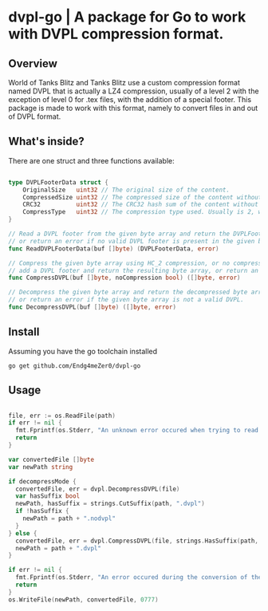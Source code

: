 # dvpl-go | A package for Go to work with DVPL compression format.

## Overview
World of Tanks Blitz and Tanks Blitz use a custom compression format named DVPL that is actually a LZ4 compression, usually of a level 2 with the exception of level 0 for .tex files, with the addition of a special footer. This package is made to work with this format, namely to convert files in and out of DVPL format.

## What's inside?
There are one struct and three functions available:
```go

type DVPLFooterData struct {
	OriginalSize   uint32 // The original size of the content.
	CompressedSize uint32 // The compressed size of the content without footer.
	CRC32          uint32 // The CRC32 hash sum of the content without footer.
	CompressType   uint32 // The compression type used. Usually is 2, with the exception of 0 for .tex files.
}

// Read a DVPL footer from the given byte array and return the DVPLFooterData struct type,
// or return an error if no valid DVPL footer is present in the given byte array.
func ReadDVPLFooterData(buf []byte) (DVPLFooterData, error)

// Compress the given byte array using HC_2 compression, or no compression if noCompression is specified,
// add a DVPL footer and return the resulting byte array, or return an error if the compression algorithm fails.
func CompressDVPL(buf []byte, noCompression bool) ([]byte, error)

// Decompress the given byte array and return the decompressed byte array,
// or return an error if the given byte array is not a valid DVPL.
func DecompressDVPL(buf []byte) ([]byte, error)

```

## Install
Assuming you have the go toolchain installed

```
go get github.com/Endg4meZer0/dvpl-go
```

## Usage
```go

file, err := os.ReadFile(path)
if err != nil {
  fmt.Fprintf(os.Stderr, "An unknown error occured when trying to read %s. An issue with permissions?", path)
  return
}

var convertedFile []byte
var newPath string

if decompressMode {
  convertedFile, err = dvpl.DecompressDVPL(file)
  var hasSuffix bool
  newPath, hasSuffix = strings.CutSuffix(path, ".dvpl")
  if !hasSuffix {
    newPath = path + ".nodvpl"
  }
} else {
  convertedFile, err = dvpl.CompressDVPL(file, strings.HasSuffix(path, ".tex"))
  newPath = path + ".dvpl"
}

if err != nil {
  fmt.Fprintf(os.Stderr, "An error occured during the conversion of the file %s:\n%s", path, err.Error())
  return
}
os.WriteFile(newPath, convertedFile, 0777)

```
